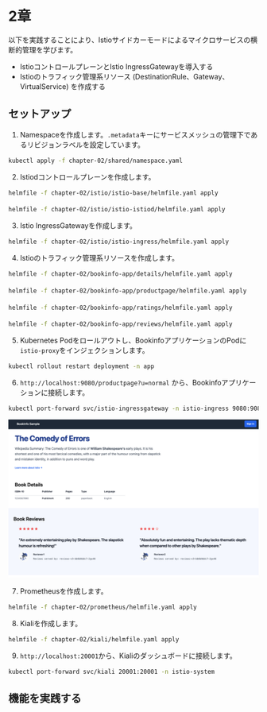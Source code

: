 # 2章

以下を実践することにより、Istioサイドカーモードによるマイクロサービスの横断的管理を学びます。

- IstioコントロールプレーンとIstio IngressGatewayを導入する
- Istioのトラフィック管理系リソース (DestinationRule、Gateway、VirtualService) を作成する

## セットアップ

1. Namespaceを作成します。`.metadata`キーにサービスメッシュの管理下であるリビジョンラベルを設定しています。

```bash
kubectl apply -f chapter-02/shared/namespace.yaml
```

2. Istiodコントロールプレーンを作成します。

```bash
helmfile -f chapter-02/istio/istio-base/helmfile.yaml apply

helmfile -f chapter-02/istio/istio-istiod/helmfile.yaml apply
```

3. Istio IngressGatewayを作成します。

```bash
helmfile -f chapter-02/istio/istio-ingress/helmfile.yaml apply
```

4. Istioのトラフィック管理系リソースを作成します。

```bash
helmfile -f chapter-02/bookinfo-app/details/helmfile.yaml apply

helmfile -f chapter-02/bookinfo-app/productpage/helmfile.yaml apply

helmfile -f chapter-02/bookinfo-app/ratings/helmfile.yaml apply

helmfile -f chapter-02/bookinfo-app/reviews/helmfile.yaml apply
```

5. Kubernetes Podをロールアウトし、BookinfoアプリケーションのPodに`istio-proxy`をインジェクションします。

```bash
kubectl rollout restart deployment -n app
```

6. `http://localhost:9080/productpage?u=normal` から、Bookinfoアプリケーションに接続します。

```bash
kubectl port-forward svc/istio-ingressgateway -n istio-ingress 9080:9080
```

![bookinfo_productpage](../images/bookinfo_productpage.png)

7. Prometheusを作成します。

```bash
helmfile -f chapter-02/prometheus/helmfile.yaml apply
```

8. Kialiを作成します。

```bash
helmfile -f chapter-02/kiali/helmfile.yaml apply
```

9. `http://localhost:20001`から、Kialiのダッシュボードに接続します。

```bash
kubectl port-forward svc/kiali 20001:20001 -n istio-system
```

## 機能を実践する
